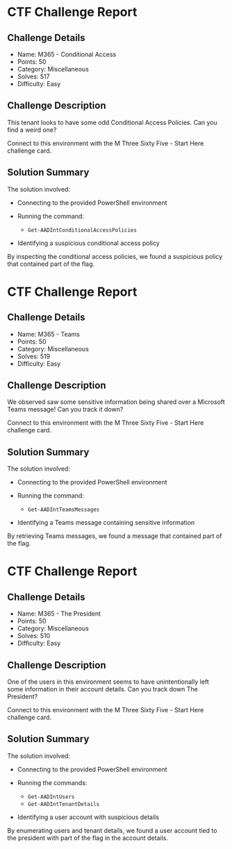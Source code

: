 # CTF Challenge Report

## Challenge Details

- Name: M365 - Conditional Access
- Points: 50
- Category: Miscellaneous
- Solves: 517
- Difficulty: Easy

## Challenge Description

This tenant looks to have some odd Conditional Access Policies. Can you find a weird one?

Connect to this environment with the M Three Sixty Five - Start Here challenge card.

## Solution Summary

The solution involved:

- Connecting to the provided PowerShell environment 
- Running the command:

  - `Get-AADIntConditionalAccessPolicies`

- Identifying a suspicious conditional access policy

By inspecting the conditional access policies, we found a suspicious policy that contained part of the flag.


# CTF Challenge Report

## Challenge Details

- Name: M365 - Teams
- Points: 50
- Category: Miscellaneous
- Solves: 519
- Difficulty: Easy
 
## Challenge Description

We observed saw some sensitive information being shared over a Microsoft Teams message! Can you track it down?

Connect to this environment with the M Three Sixty Five - Start Here challenge card.

## Solution Summary

The solution involved:

- Connecting to the provided PowerShell environment
- Running the command:

  - `Get-AADIntTeamsMessages`

- Identifying a Teams message containing sensitive information 

By retrieving Teams messages, we found a message that contained part of the flag.



# CTF Challenge Report

## Challenge Details

- Name: M365 - The President
- Points: 50
- Category: Miscellaneous
- Solves: 510
- Difficulty: Easy

## Challenge Description

One of the users in this environment seems to have unintentionally left some information in their account details. Can you track down The President?

Connect to this environment with the M Three Sixty Five - Start Here challenge card.

## Solution Summary

The solution involved:

- Connecting to the provided PowerShell environment
- Running the commands:

  - `Get-AADIntUsers`
  - `Get-AADIntTenantDetails`

- Identifying a user account with suspicious details

By enumerating users and tenant details, we found a user account tied to the president with part of the flag in the account details. 

